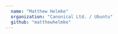 ```yaml
---
  name: "Matthew Helmke"
  organization: "Canonical Ltd. / Ubuntu"
  github: "matthewhelmke"
---
```

